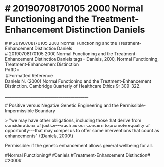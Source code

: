 # \# 20190708170105 2000 Normal Functioning and the Treatment-Enhancement Distinction Daniels

\# \# 20190708170105 2000 Normal Functioning and the Treatment-Enhancement Distinction Daniels\
\# 20190708170105 2000 Normal Functioning and the Treatment-Enhancement Distinction Daniels tags= Daniels, 2000, Normal Functioning, Treatment-Enhancement Distinction\
PdfID=\
＃Formatted Reference\
Daniels N. (2000) Normal Functioning and the Treatment-Enhancement Distinction. Cambridge Quarterly of Healthcare Ethics 9: 309-322.

\_\_\_\_\_\_\_\_\_\_\_\_\_\_\_\_\_\_\_\_\_\_\_\_\_\_\_\_\_\_\_\_\_\_\_\_\_\_\_\_\_\_

\# Positive versus Negative Genetic Engineering and the Permissible-Impermissible Boundary

\> \"we may have other obligations, including those that derive from considerations of justice---such as our concern to promote equality of opportunity---that may compel us to offer some interventions that count as enhancements\" \\(Daniels, 2000\\)

Permissible: if the genetic enhancement allows general wellbeing for all.

\#Normal Functioning\# \#Daniels \#Treatment-Enhancement Distinction\# \#2000\#
